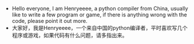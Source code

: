 - Hello everyone, I am Henryeeee, a python compiler from China, usually like to write a few program or game, if there is anything wrong with the code, please point it out more.
- 大家好，我是Henryeeee，一个来自中国的python编译者，平时喜欢写几个程序或游戏，如果代码有什么问题，请多指出来。
